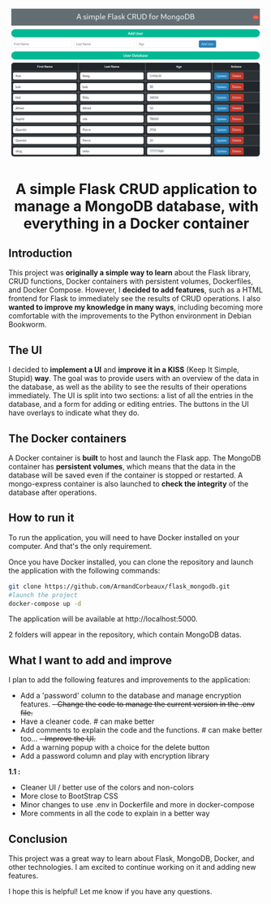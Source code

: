 <center>


<img src=./assets/screenshot.png width= 500>

# A simple Flask CRUD application to manage a MongoDB database, with everything in a Docker container

</center>



## Introduction

This project was **originally a simple way to learn** about the Flask library, CRUD functions, Docker containers with persistent volumes, Dockerfiles, and Docker Compose.
However, I **decided to add features**, such as a HTML frontend for Flask to immediately see the results of CRUD operations.
I also **wanted to improve my knowledge in many ways**, including becoming more comfortable with the improvements to the Python environment in Debian Bookworm.

## The UI

I decided to **implement a UI** and **improve it in a KISS** (Keep It Simple, Stupid) **way**.
The goal was to provide users with an overview of the data in the database, as well as the ability to see the results of their operations immediately.
The UI is split into two sections: a list of all the entries in the database, and a form for adding or editing entries. The buttons in the UI have overlays to indicate what they do.

## The Docker containers

A Docker container is **built** to host and launch the Flask app. The MongoDB container has **persistent volumes**, which means that the data in the database will be saved even if the container is stopped or restarted.
A mongo-express container is also launched to **check the integrity** of the database after operations.

## How to run it

To run the application, you will need to have Docker installed on your computer.
And that's the only requirement.

Once you have Docker installed, you can clone the repository and launch the application with the following commands:

```bash
git clone https://github.com/ArmandCorbeaux/flask_mongodb.git
#launch the project
docker-compose up -d
```

The application will be available at http://localhost:5000.

2 folders will appear in the repository, which contain MongoDB datas.

## What I want to add and improve

I plan to add the following features and improvements to the application:

- Add a 'password' column to the database and manage encryption features.
~~- Change the code to manage the current version in the .env file.~~
- Have a cleaner code. # can make better
- Add comments to explain the code and the functions. # can make better too...
~~- Improve the UI.~~
- Add a warning popup with a choice for the delete button
- Add a password column and play with encryption library

**1.1 :**
- Cleaner UI / better use of the colors and non-colors
- More close to BootStrap CSS
- Minor changes to use .env in Dockerfile and more in docker-compose
- More comments in all the code to explain in a better way

## Conclusion

This project was a great way to learn about Flask, MongoDB, Docker, and other technologies. I am excited to continue working on it and adding new features.

I hope this is helpful! Let me know if you have any questions.